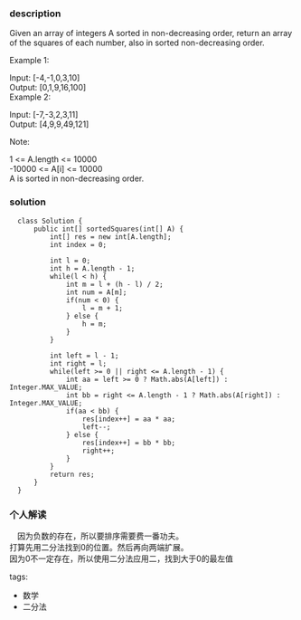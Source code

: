 ### description    
  Given an array of integers A sorted in non-decreasing order, return an array of the squares of each number, also in sorted non-decreasing order.  
    
     
    
  Example 1:  
    
  Input: [-4,-1,0,3,10]  
  Output: [0,1,9,16,100]  
  Example 2:  
    
  Input: [-7,-3,2,3,11]  
  Output: [4,9,9,49,121]  
     
    
  Note:  
    
  1 <= A.length <= 10000  
  -10000 <= A[i] <= 10000  
  A is sorted in non-decreasing order.    
    
### solution    
```    
  class Solution {  
      public int[] sortedSquares(int[] A) {  
          int[] res = new int[A.length];  
          int index = 0;  
    
          int l = 0;  
          int h = A.length - 1;  
          while(l < h) {  
              int m = l + (h - l) / 2;  
              int num = A[m];  
              if(num < 0) {  
                  l = m + 1;  
              } else {  
                  h = m;  
              }  
          }  
    
          int left = l - 1;  
          int right = l;  
          while(left >= 0 || right <= A.length - 1) {  
              int aa = left >= 0 ? Math.abs(A[left]) : Integer.MAX_VALUE;  
              int bb = right <= A.length - 1 ? Math.abs(A[right]) : Integer.MAX_VALUE;  
              if(aa < bb) {  
                  res[index++] = aa * aa;  
                  left--;  
              } else {  
                  res[index++] = bb * bb;  
                  right++;  
              }  
          }  
          return res;  
      }  
  }  
```    
    
### 个人解读    
 　因为负数的存在，所以要排序需要费一番功夫。  
  打算先用二分法找到0的位置。然后再向两端扩展。  
  因为0不一定存在，所以使用二分法应用二，找到大于0的最左值  
    
tags:    
  -  数学  
  -  二分法  
